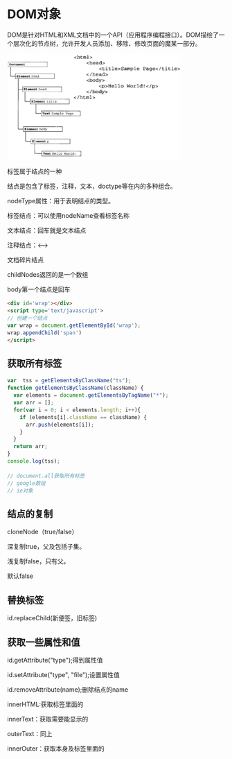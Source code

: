 # DOM对象

DOM是针对HTML和XML文档中的一个API（应用程序编程接口）。DOM描绘了一个层次化的节点树，允许开发人员添加、移除、修改页面的魔某一部分。

<img src='./images/image1.png' width='400'>

标签属于结点的一种

结点是包含了标签，注释，文本，doctype等在内的多种组合。

nodeType属性：用于表明结点的类型。

标签结点：可以使用nodeName查看标签名称

文本结点：回车就是文本结点

注释结点：<-->

文档碎片结点

childNodes返回的是一个数组

body第一个结点是回车

```html
<div id='wrap'></div>
<script type='text/javascript'>
// 创建一个结点
var wrap = document.getElementById('wrap');
wrap.appendChild('span')
</script>
```

## 获取所有标签

```js
var  tss = getElementsByClassName("ts");
function getElementsByClassName(className) {
  var elements = document.getElementsByTagName("*");
  var arr = [];
  for(var i = 0; i < elements.length; i++){
    if (elements[i].className == className) {
      arr.push(elements[i]);
    }
  }
  return arr;
}
console.log(tss);

// document.all获取所有标签
// google数组
// ie对象
```

## 结点的复制

cloneNode（true/false）

深复制true，父及包括子集。

浅复制false，只有父。

默认false

## 替换标签

id.replaceChild(新便签，旧标签)

## 获取一些属性和值

id.getAttribute("type");得到属性值

id.setAttribute("type", "file");设置属性值

id.removeAttribute(name);删除结点的name

innerHTML:获取标签里面的

innerText：获取需要能显示的

outerText：同上

innerOuter：获取本身及标签里面的